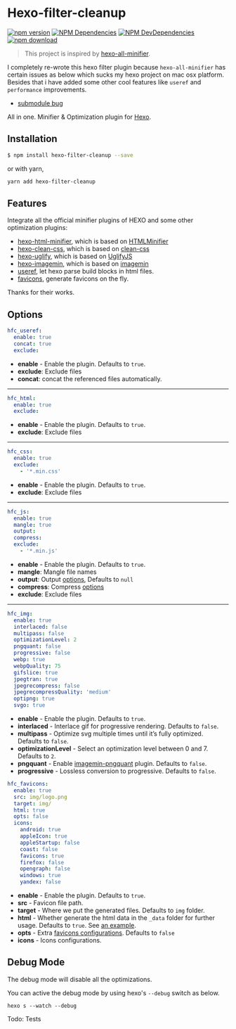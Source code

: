 # Hexo-filter-cleanup

[![npm version][npm-version-image]][download-url]
[![NPM Dependencies][npm-dep-image]][npm-dep-url]
[![NPM DevDependencies][npm-devdep-image]][npm-devdep-url]
[![npm download][download-image]][download-url]

[npm-version-image]: https://badge.fury.io/js/hexo-filter-cleanup.svg
[npm-dep-image]: https://david-dm.org/mamboer/hexo-filter-cleanup.svg
[npm-dep-url]: https://david-dm.org/mamboer/hexo-filter-cleanup
[npm-devdep-image]: https://david-dm.org/mamboer/hexo-filter-cleanup/dev-status.svg
[npm-devdep-url]: https://david-dm.org/mamboer/hexo-filter-cleanup?type=dev
[download-image]: https://img.shields.io/npm/dm/hexo-filter-cleanup.svg?style=flat-square
[download-url]: https://www.npmjs.com/package/hexo-filter-cleanup

> This project is inspired by [hexo-all-minifier](https://github.com/unhealthy/hexo-all-minifier).

I completely re-wrote this hexo filter plugin because `hexo-all-minifier` has certain issues as below which sucks my hexo project on mac osx platform. Besides that i have added some other cool features like `useref` and `performance` improvements.

- [submodule bug](https://github.com/unhealthy/hexo-all-minifier/issues/12)

All in one. Minifier & Optimization plugin for [Hexo](https://hexo.io).

## Installation

``` bash
$ npm install hexo-filter-cleanup --save
```

or with yarn,

```bash
yarn add hexo-filter-cleanup
```

## Features

Integrate all the official minifier plugins of HEXO and some other optimization plugins:

- [hexo-html-minifier](https://github.com/hexojs/hexo-html-minifier), which is based on [HTMLMinifier](https://github.com/kangax/html-minifier)
- [hexo-clean-css](https://github.com/hexojs/hexo-clean-css), which is based on [clean-css](https://github.com/jakubpawlowicz/clean-css)
- [hexo-uglify](https://github.com/hexojs/hexo-uglify), which is based on [UglifyJS](http://lisperator.net/uglifyjs/)
- [hexo-imagemin](https://github.com/vseventer/hexo-imagemin), which is based on [imagemin](https://github.com/imagemin/imagemin)
- [useref](https://www.npmjs.com/package/useref), let hexo parse build blocks in html files.
- [favicons](https://github.com/haydenbleasel/favicons), generate favicons on the fly.

Thanks for their works.

## Options

``` yaml
hfc_useref:
  enable: true
  concat: true
  exclude: 
```
- **enable** - Enable the plugin. Defaults to `true`.
- **exclude**: Exclude files
- **concat**: concat the referenced files automatically.

----------

``` yaml
hfc_html:
  enable: true
  exclude: 
```
- **enable** - Enable the plugin. Defaults to `true`.
- **exclude**: Exclude files

----------

``` yaml
hfc_css:
  enable: true
  exclude: 
    - '*.min.css'
```
- **enable** - Enable the plugin. Defaults to `true`.
- **exclude**: Exclude files

----------

``` yaml
hfc_js:
  enable: true
  mangle: true
  output:
  compress:
  exclude: 
    - '*.min.js'
```
- **enable** - Enable the plugin. Defaults to `true`.
- **mangle**: Mangle file names
- **output**: Output [options](https://www.npmjs.com/package/uglify-js#output-options), Defaults to `null`
- **compress**: Compress [options](https://www.npmjs.com/package/uglify-js#compress-options)
- **exclude**: Exclude files

----------

```yaml
hfc_img:
  enable: true
  interlaced: false
  multipass: false
  optimizationLevel: 2
  pngquant: false
  progressive: false
  webp: true
  webpQuality: 75
  gifslice: true
  jpegtran: true
  jpegrecompress: false
  jpegrecompressQuality: 'medium'
  optipng: true
  svgo: true
```
- **enable** - Enable the plugin. Defaults to `true`.
- **interlaced** - Interlace gif for progressive rendering. Defaults to `false`.
- **multipass** - Optimize svg multiple times until it’s fully optimized. Defaults to `false`.
- **optimizationLevel** - Select an optimization level between 0 and 7. Defaults to `2`.
- **pngquant** - Enable [imagemin-pngquant](https://github.com/imagemin/imagemin-pngquant) plugin. Defaults to `false`.
- **progressive** - Lossless conversion to progressive. Defaults to `false`.

```yaml
hfc_favicons:
  enable: true
  src: img/logo.png
  target: img/
  html: true
  opts: false
  icons:
    android: true
    appleIcon: true
    appleStartup: false
    coast: false
    favicons: true
    firefox: false
    opengraph: false
    windows: true
    yandex: false
```
- **enable** - Enable the plugin. Defaults to `true`.
- **src** - Favicon file path.
- **target** - Where we put the generated files. Defaults to `img` folder.
- **html** - Whether generate the html data in the `_data` folder for further usage. Defaults to `true`. See [an example](https://github.com/o2team/o2team.github.io/tree/v2/themes/lattice/layout/_partial/common/favicons.swig).
- **opts** - Extra [favicons configurations](https://github.com/itgalaxy/favicons). Defaults to `false`
- **icons** - Icons configurations.

## Debug Mode

The debug mode will disable all the optimizations.

You can active the debug mode by using hexo's `--debug` switch as below.

```
hexo s --watch --debug
```

Todo: Tests
